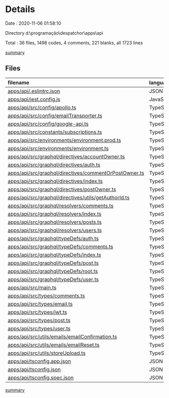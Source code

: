 # Details

Date : 2020-11-06 01:58:10

Directory d:\programação\despatchor\apps\api

Total : 36 files,  1498 codes, 4 comments, 221 blanks, all 1723 lines

[summary](results.md)

## Files
| filename | language | code | comment | blank | total |
| :--- | :--- | ---: | ---: | ---: | ---: |
| [apps/api/.eslintrc.json](/apps/api/.eslintrc.json) | JSON | 1 | 1 | 0 | 2 |
| [apps/api/jest.config.js](/apps/api/jest.config.js) | JavaScript | 14 | 0 | 1 | 15 |
| [apps/api/src/config/apollo.ts](/apps/api/src/config/apollo.ts) | TypeScript | 2 | 0 | 2 | 4 |
| [apps/api/src/config/emailTransporter.ts](/apps/api/src/config/emailTransporter.ts) | TypeScript | 69 | 0 | 9 | 78 |
| [apps/api/src/config/google-api.ts](/apps/api/src/config/google-api.ts) | TypeScript | 11 | 0 | 5 | 16 |
| [apps/api/src/constants/subscriptions.ts](/apps/api/src/constants/subscriptions.ts) | TypeScript | 8 | 0 | 3 | 11 |
| [apps/api/src/environments/environment.prod.ts](/apps/api/src/environments/environment.prod.ts) | TypeScript | 3 | 0 | 1 | 4 |
| [apps/api/src/environments/environment.ts](/apps/api/src/environments/environment.ts) | TypeScript | 3 | 0 | 1 | 4 |
| [apps/api/src/graphql/directives/accountOwner.ts](/apps/api/src/graphql/directives/accountOwner.ts) | TypeScript | 16 | 0 | 6 | 22 |
| [apps/api/src/graphql/directives/auth.ts](/apps/api/src/graphql/directives/auth.ts) | TypeScript | 19 | 0 | 5 | 24 |
| [apps/api/src/graphql/directives/commentOrPostOwner.ts](/apps/api/src/graphql/directives/commentOrPostOwner.ts) | TypeScript | 34 | 0 | 8 | 42 |
| [apps/api/src/graphql/directives/index.ts](/apps/api/src/graphql/directives/index.ts) | TypeScript | 10 | 0 | 2 | 12 |
| [apps/api/src/graphql/directives/postOwner.ts](/apps/api/src/graphql/directives/postOwner.ts) | TypeScript | 25 | 0 | 7 | 32 |
| [apps/api/src/graphql/directives/utils/getAuthorId.ts](/apps/api/src/graphql/directives/utils/getAuthorId.ts) | TypeScript | 14 | 0 | 4 | 18 |
| [apps/api/src/graphql/resolvers/comments.ts](/apps/api/src/graphql/resolvers/comments.ts) | TypeScript | 77 | 0 | 11 | 88 |
| [apps/api/src/graphql/resolvers/index.ts](/apps/api/src/graphql/resolvers/index.ts) | TypeScript | 23 | 0 | 4 | 27 |
| [apps/api/src/graphql/resolvers/posts.ts](/apps/api/src/graphql/resolvers/posts.ts) | TypeScript | 232 | 2 | 28 | 262 |
| [apps/api/src/graphql/resolvers/users.ts](/apps/api/src/graphql/resolvers/users.ts) | TypeScript | 287 | 1 | 50 | 338 |
| [apps/api/src/graphql/typeDefs/auth.ts](/apps/api/src/graphql/typeDefs/auth.ts) | TypeScript | 15 | 0 | 3 | 18 |
| [apps/api/src/graphql/typeDefs/comments.ts](/apps/api/src/graphql/typeDefs/comments.ts) | TypeScript | 27 | 0 | 6 | 33 |
| [apps/api/src/graphql/typeDefs/index.ts](/apps/api/src/graphql/typeDefs/index.ts) | TypeScript | 6 | 0 | 2 | 8 |
| [apps/api/src/graphql/typeDefs/post.ts](/apps/api/src/graphql/typeDefs/post.ts) | TypeScript | 54 | 0 | 14 | 68 |
| [apps/api/src/graphql/typeDefs/root.ts](/apps/api/src/graphql/typeDefs/root.ts) | TypeScript | 18 | 0 | 7 | 25 |
| [apps/api/src/graphql/typeDefs/user.ts](/apps/api/src/graphql/typeDefs/user.ts) | TypeScript | 57 | 0 | 10 | 67 |
| [apps/api/src/main.ts](/apps/api/src/main.ts) | TypeScript | 37 | 0 | 13 | 50 |
| [apps/api/src/types/comments.ts](/apps/api/src/types/comments.ts) | TypeScript | 8 | 0 | 1 | 9 |
| [apps/api/src/types/email.ts](/apps/api/src/types/email.ts) | TypeScript | 16 | 0 | 3 | 19 |
| [apps/api/src/types/jwt.ts](/apps/api/src/types/jwt.ts) | TypeScript | 13 | 0 | 2 | 15 |
| [apps/api/src/types/post.ts](/apps/api/src/types/post.ts) | TypeScript | 11 | 0 | 1 | 12 |
| [apps/api/src/types/user.ts](/apps/api/src/types/user.ts) | TypeScript | 11 | 0 | 1 | 12 |
| [apps/api/src/utils/emails/emailConfirmation.ts](/apps/api/src/utils/emails/emailConfirmation.ts) | TypeScript | 155 | 0 | 2 | 157 |
| [apps/api/src/utils/emails/emailReset.ts](/apps/api/src/utils/emails/emailReset.ts) | TypeScript | 155 | 0 | 2 | 157 |
| [apps/api/src/utils/storeUpload.ts](/apps/api/src/utils/storeUpload.ts) | TypeScript | 36 | 0 | 4 | 40 |
| [apps/api/tsconfig.app.json](/apps/api/tsconfig.app.json) | JSON | 9 | 0 | 1 | 10 |
| [apps/api/tsconfig.json](/apps/api/tsconfig.json) | JSON | 13 | 0 | 1 | 14 |
| [apps/api/tsconfig.spec.json](/apps/api/tsconfig.spec.json) | JSON | 9 | 0 | 1 | 10 |

[summary](results.md)